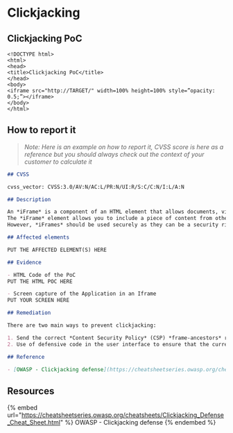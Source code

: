 # Clickjacking

## Clickjacking PoC

```hmtl
<!DOCTYPE html>
<html>
<head>
<title>Clickjacking PoC</title>
</head>
<body>
<iframe src="http://TARGET/" width=100% height=100% style=”opacity: 0.5;”></iframe>
</body>
</html>
```

## How to report it

> *Note: Here is an example on how to report it, CVSS score is here as a reference but you should always check out the context of your customer to calculate it*

```md
## CVSS

cvss_vector: CVSS:3.0/AV:N/AC:L/PR:N/UI:R/S:C/C:N/I:L/A:N

## Description

An *iFrame* is a component of an HTML element that allows documents, videos and interactive media to be embedded in a page. By doing so, it is possible to display a secondary Web page on the main page.
The *iFrame* element allows you to include a piece of content from other sources. It can embed the content anywhere on the page, without having to include it in the structure of the Web layout, like a traditional element.
However, *iFrames* should be used securely as they can be a security risk.

## Affected elements

PUT THE AFFECTED ELEMENT(S) HERE

## Evidence

- HTML Code of the PoC
PUT THE HTML POC HERE

- Screen capture of the Application in an Iframe
PUT YOUR SCREEN HERE

## Remediation

There are two main ways to prevent clickjacking:

1. Send the correct *Content Security Policy* (CSP) *frame-ancestors* response headers that tell the browser not to allow framing from other domains. (This directive replaces the old HTTP X-Frame-Options headers).
2. Use of defensive code in the user interface to ensure that the current *frame* is the highest level window.

## Reference

- [OWASP - Clickjacking defense](https://cheatsheetseries.owasp.org/cheatsheets/Clickjacking_Defense_Cheat_Sheet.html)
```

## Resources

{% embed url="https://cheatsheetseries.owasp.org/cheatsheets/Clickjacking_Defense_Cheat_Sheet.html" %} OWASP - Clickjacking defense {% endembed %}

